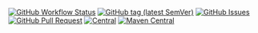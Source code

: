 [![GitHub Workflow Status](https://img.shields.io/github/workflow/status/stachu540/alice/ci)](/stachu540/ALICE/actions/workflows/ci.yml)
[![GitHub tag (latest SemVer)](https://img.shields.io/github/v/tag/stachu540/ALICE?sort=semver)](/stachu540/ALICE/releases/latest)
[![GitHub Issues](https://img.shields.io/github/issues-raw/stachu540/ALICE)](/stachu540/ALICE/issues)
[![GitHub Pull Request](https://img.shields.io/github/issues-pr-raw/stachu540/ALICE)](/stachu540/ALICE/issues)
[![Central](https://img.shields.io/github/v/tag/stachu540/ALICE?sort=semver)](/stachu540/ALICE/releases/latest)
[![Maven Central](https://img.shields.io/maven-central/v/io.aliceplatform/alice-api)](https://search.maven.org/search?q=g:io.aliceplatform)

